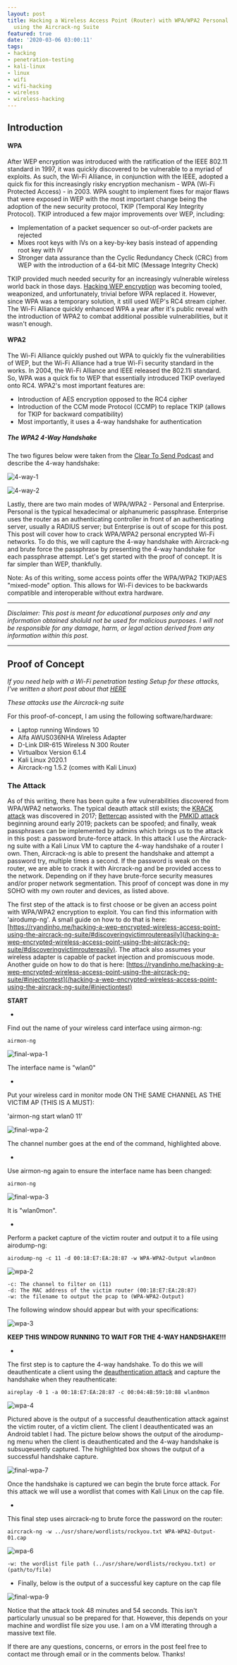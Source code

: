 ```yaml
---
layout: post
title: Hacking a Wireless Access Point (Router) with WPA/WPA2 Personal Encryption
  using the Aircrack-ng Suite
featured: true
date: '2020-03-06 03:00:11'
tags:
- hacking
- penetration-testing
- kali-linux
- linux
- wifi
- wifi-hacking
- wireless
- wireless-hacking
---
```


## Introduction
<!--kg-card-end: markdown--><!--kg-card-begin: markdown-->
#### WPA

After WEP encryption was introduced with the ratification of the IEEE 802.11 standard in 1997, it was quickly discovered to be vulnerable to a myriad of exploits. As such, the Wi-Fi Alliance, in conjunction with the IEEE, adopted a quick fix for this increasingly risky encryption mechanism - WPA (Wi-Fi Protected Access) - in 2003. WPA sought to implement fixes for major flaws that were exposed in WEP with the most important change being the adoption of the new security protocol, TKIP (Temporal Key Integrity Protocol). TKIP introduced a few major improvements over WEP, including:

- Implementation of a packet sequencer so out-of-order packets are rejected
- Mixes root keys with IVs on a key-by-key basis instead of appending root key with IV
- Stronger data assurance than the Cyclic Redundancy Check (CRC) from WEP with the introduction of a 64-bit MIC (Message Integrity Check)

TKIP provided much needed security for an increasingly vulnerable wireless world back in those days. [Hacking WEP encryption](/hacking-a-wep-encrypted-wireless-access-point-using-the-aircrack-ng-suite/) was becoming tooled, weaponized, and unfortunately, trivial before WPA replaced it. However, since WPA was a temporary solution, it still used WEP's RC4 stream cipher. The Wi-Fi Alliance quickly enhanced WPA a year after it's public reveal with the introduction of WPA2 to combat additional possible vulnerabilities, but it wasn't enough.

#### WPA2

The Wi-Fi Alliance quickly pushed out WPA to quickly fix the vulnerabilities of WEP, but the Wi-Fi Alliance had a true Wi-Fi security standard in the works. In 2004, the Wi-Fi Alliance and IEEE released the 802.11i standard. So, WPA was a quick fix to WEP that essentially introduced TKIP overlayed onto RC4. WPA2's most important features are:

- Introduction of AES encryption opposed to the RC4 cipher
- Introduction of the CCM mode Protocol (CCMP) to replace TKIP (allows for TKIP for backward compatibility)
- Most importantly, it uses a 4-way handshake for authentication

##### The WPA2 4-Way Handshake

The two figures below were taken from the [Clear To Send Podcast](cleartosend.net) and describe the 4-way handshake:

![4-way-1](/content/images/2020/03/4-way-1.png)

![4-way-2](/content/images/2020/03/4-way-2.png)

Lastly, there are two main modes of WPA/WPA2 - Personal and Enterprise. Personal is the typical hexadecimal or alphanumeric passphrase. Enterprise uses the router as an authenticating controller in front of an authenticating server, usually a RADIUS server; but Enterprise is out of scope for this post. This post will cover how to crack WPA/WPA2 personal encrypted Wi-Fi networks. To do this, we will capture the 4-way handshake with Aircrack-ng and brute force the passphrase by presenting the 4-way handshake for each passphrase attempt. Let's get started with the proof of concept. It is far simpler than WEP, thankfully.

Note: As of this writing, some access points offer the WPA/WPA2 TKIP/AES "mixed-mode" option. This allows for Wi-Fi devices to be backwards compatible and interoperable without extra hardware.

<!--kg-card-end: markdown-->
* * *
<!--kg-card-begin: markdown-->

_Disclaimer: This post is meant for educational purposes only and any information obtained sholuld not be used for malicious purposes. I will not be responsible for any damage, harm, or legal action derived from any information within this post._

<!--kg-card-end: markdown-->
* * *
<!--kg-card-begin: markdown-->
## Proof of Concept
<!--kg-card-end: markdown--><!--kg-card-begin: markdown-->

_If you need help with a Wi-Fi penetration testing Setup for these attacks, I've written a short post about that [HERE](/setting-up-a-new-wi-fi-hacking-setup/)_

_These attacks use the Aircrack-ng suite_

For this proof-of-concept, I am using the following software/hardware:

- Laptop running Windows 10
- Alfa AWUS036NHA Wireless Adapter
- D-Link DIR-615 Wireless N 300 Router
- Virtualbox Version 6.1.4
- Kali Linux 2020.1
- Aircrack-ng 1.5.2 (comes with Kali Linux)
<!--kg-card-end: markdown--><!--kg-card-begin: markdown-->
### The Attack
<!--kg-card-end: markdown--><!--kg-card-begin: markdown-->

As of this writing, there has been quite a few vulnerabilities discovered from WPA/WPA2 networks. The typical deauth attack still exists; the [KRACK attack](https://www.krackattacks.com/) was discovered in 2017; [Bettercap](https://www.bettercap.org/) assisted with the [PMKID attack](https://www.evilsocket.net/2019/02/13/Pwning-WiFi-networks-with-bettercap-and-the-PMKID-client-less-attack/) beginning around early 2019; packets can be spoofed; and finally, weak passphrases can be implemented by admins which brings us to the attack in this post: a password brute-force attack. In this attack I use the Aircrack-ng suite with a Kali Linux VM to capture the 4-way handshake of a router I own. Then, Aircrack-ng is able to present the handshake and attempt a password try, multiple times a second. If the password is weak on the router, we are able to crack it with Aircrack-ng and be provided access to the network. Depending on if they have brute-force security measures and/or proper network segmentation. This proof of concept was done in my SOHO with my own router and devices, as listed above.

The first step of the attack is to first choose or be given an access point with WPA/WPA2 encryption to exploit. You can find this information with 'airodump-ng'. A small guide on how to do that is here: [https://ryandinho.me/hacking-a-wep-encrypted-wireless-access-point-using-the-aircrack-ng-suite/#discoveringvictimroutereasily](/hacking-a-wep-encrypted-wireless-access-point-using-the-aircrack-ng-suite/#discoveringvictimroutereasily). The attack also assumes your wireless adapter is capable of packet injection and promiscuous mode. Another guide on how to do that is here: [https://ryandinho.me/hacking-a-wep-encrypted-wireless-access-point-using-the-aircrack-ng-suite/#injectiontest](/hacking-a-wep-encrypted-wireless-access-point-using-the-aircrack-ng-suite/#injectiontest)

**START**

- 

Find out the name of your wireless card interface using airmon-ng:

`airmon-ng`

![final-wpa-1](/content/images/2020/03/final-wpa-1.png)

The interface name is "wlan0"

- 

Put your wireless card in monitor mode ON THE SAME CHANNEL AS THE VICTIM AP (THIS IS A MUST):

'airmon-ng start wlan0 11'

![final-wpa-2](/content/images/2020/03/final-wpa-2.png)

The channel number goes at the end of the command, highlighted above.

- 

Use airmon-ng again to ensure the interface name has been changed:

`airmon-ng`

![final-wpa-3](/content/images/2020/03/final-wpa-3.png)

It is "wlan0mon".

- 

Perform a packet capture of the victim router and output it to a file using airodump-ng:

`airodump-ng -c 11 -d 00:18:E7:EA:28:87 -w WPA-WPA2-Output wlan0mon`

![wpa-2](/content/images/2020/03/wpa-2.png)

    -c: The channel to filter on (11)
    -d: The MAC address of the victim router (00:18:E7:EA:28:87)
    -w: the filename to output the pcap to (WPA-WPA2-Output)

The following window should appear but with your specifications:

![wpa-3](/content/images/2020/03/wpa-3.png)

**KEEP THIS WINDOW RUNNING TO WAIT FOR THE 4-WAY HANDSHAKE!!!**

- 

The first step is to capture the 4-way handshake. To do this we will deauthenticate a client using the [deauthentication attack](/hacking-a-wep-encrypted-wireless-access-point-using-the-aircrack-ng-suite/#deauthentication) and capture the handshake when they reauthenticate:

`aireplay -0 1 -a 00:18:E7:EA:28:87 -c 00:04:4B:59:10:88 wlan0mon`

![wpa-4](/content/images/2020/03/wpa-4.png)

Pictured above is the output of a successful deauthentication attack against the victim router, of a victim client. The client I deauthenticated was an Android tablet I had. The picture below shows the output of the airodump-ng menu when the client is deauthenticated and the 4-way handshake is subsuqeuently captured. The highlighted box shows the output of a successful handshake capture.

![final-wpa-7](/content/images/2020/03/final-wpa-7.png)

Once the handshake is captured we can begin the brute force attack. For this attack we will use a wordlist that comes with Kali Linux on the cap file.

- 

This final step uses aircrack-ng to brute force the password on the router:

`aircrack-ng -w ../usr/share/wordlists/rockyou.txt WPA-WPA2-Output-01.cap`

![wpa-6](/content/images/2020/03/wpa-6.png)

    -w: the wordlist file path (../usr/share/wordlists/rockyou.txt) or (path/to/file)

- Finally, below is the output of a successful key capture on the cap file

![final-wpa-9](/content/images/2020/03/final-wpa-9.png)

Notice that the attack took 48 minutes and 54 seconds. This isn't particularly unusual so be prepared for that. However, this depends on your machine and wordlist file size you use. I am on a VM itterating through a massive text file.

If there are any questions, concerns, or errors in the post feel free to contact me through email or in the comments below. Thanks!

<!--kg-card-end: markdown-->